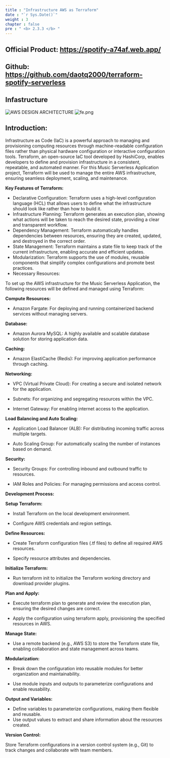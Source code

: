 ```yaml
---
title : "Infrastructure AWS as Terraform"
date : "`r Sys.Date()`"
weight : 3
chapter : false
pre : " <b> 2.3.3 </b> "
---
```

## Official Product: https://spotify-a74af.web.app/
## Github: https://github.com/daotq2000/terraform-spotify-serverless
## Infastructure
![AWS DESIGN ARCHITECTURE](/aws-stutdy-group-workshop/images/3/3.0/architechture.svg?featherlight=false&width=100pc)
![fe.png](/aws-stutdy-group-workshop/images/3/3.0/prod.jpeg)
## Introduction:

Infrastructure as Code (IaC) is a powerful approach to managing and provisioning computing resources through machine-readable configuration files rather than physical hardware configuration or interactive configuration tools. Terraform, an open-source IaC tool developed by HashiCorp, enables developers to define and provision infrastructure in a consistent, repeatable, and automated manner. For this Music Serverless Application project, Terraform will be used to manage the entire AWS infrastructure, ensuring seamless deployment, scaling, and maintenance.

**Key Features of Terraform:**

+ Declarative Configuration: Terraform uses a high-level configuration language (HCL) that allows users to define what the infrastructure should look like rather than how to build it.
+ Infrastructure Planning: Terraform generates an execution plan, showing what actions will be taken to reach the desired state, providing a clear and transparent workflow.
+ Dependency Management: Terraform automatically handles dependencies between resources, ensuring they are created, updated, and destroyed in the correct order.
+ State Management: Terraform maintains a state file to keep track of the current infrastructure, enabling accurate and efficient updates.
+ Modularization: Terraform supports the use of modules, reusable components that simplify complex configurations and promote best practices.
+ Necessary Resources:

To set up the AWS infrastructure for the Music Serverless Application, the following resources will be defined and managed using Terraform:

**Compute Resources:**

+ Amazon Fargate: For deploying and running containerized backend services without managing servers.

**Database:**

+ Amazon Aurora MySQL: A highly available and scalable database solution for storing application data.

**Caching:**

+ Amazon ElastiCache (Redis): For improving application performance through caching.

**Networking:**

+ VPC (Virtual Private Cloud): For creating a secure and isolated network for the application.

+ Subnets: For organizing and segregating resources within the VPC.

+ Internet Gateway: For enabling internet access to the application.

**Load Balancing and Auto Scaling:**

+ Application Load Balancer (ALB): For distributing incoming traffic across multiple targets.

+ Auto Scaling Group: For automatically scaling the number of instances based on demand.

**Security:**

+ Security Groups: For controlling inbound and outbound traffic to resources.

+ IAM Roles and Policies: For managing permissions and access control.

**Development Process:**

**Setup Terraform:**

+ Install Terraform on the local development environment.

+ Configure AWS credentials and region settings.

**Define Resources:**

+ Create Terraform configuration files (.tf files) to define all required AWS resources.

+ Specify resource attributes and dependencies.

**Initialize Terraform:**

+ Run terraform init to initialize the Terraform working directory and download provider plugins.

**Plan and Apply:**

+ Execute terraform plan to generate and review the execution plan, ensuring the desired changes are correct.

+ Apply the configuration using terraform apply, provisioning the specified resources in AWS.

**Manage State:**

+ Use a remote backend (e.g., AWS S3) to store the Terraform state file, enabling collaboration and state management across teams.

**Modularization:**

+ Break down the configuration into reusable modules for better organization and maintainability.

+ Use module inputs and outputs to parameterize configurations and enable reusability.

**Output and Variables:**

+ Define variables to parameterize configurations, making them flexible and reusable.
+ Use output values to extract and share information about the resources created.

**Version Control:**

Store Terraform configurations in a version control system (e.g., Git) to track changes and collaborate with team members.
